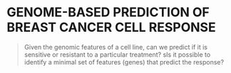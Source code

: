 # GENOME-BASED PREDICTION OF BREAST CANCER CELL RESPONSE
> Given the genomic features of a cell line, can we predict if it is sensitive or resistant to a particular treatment? 
> sIs it possible to identify a minimal set of features (genes) that predict the response?
